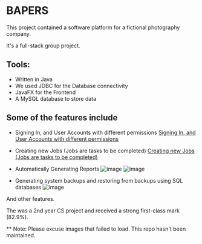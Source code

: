 # BAPERS

This project contained a software platform for a fictional photography company.

It's a full-stack group project. 

## Tools:
- Written in Java
- We used JDBC for the Database connectivity
- JavaFX for the Frontend
- A MySQL database to store data

## Some of the features include

- Signing In, and User Accounts with different permissions
[Signing In, and User Accounts with different permissions](https://github.com/Javonnep/BAPERS-FINAL/assets/28714185/8251f17f-4f1e-41ea-8fa6-bbf0a1aeeec9)

- Creating new Jobs (Jobs are tasks to be completed)
  [Creating new Jobs (Jobs are tasks to be completed)](https://github.com/Javonnep/BAPERS-FINAL/assets/28714185/7fb6209a-9c4d-4e16-bf91-bc0795aa1188)

- Automatically Generating Reports
![image](https://github.com/Javonnep/BAPERS-FINAL/assets/28714185/115dd885-612f-4d1f-b23c-30e4bbdd830b)
![image](https://github.com/Javonnep/BAPERS-FINAL/assets/28714185/f74af234-ce17-4ca0-b808-328195f79094)

- Generating system backups and restoring from backups using SQL databases
![image](https://github.com/Javonnep/BAPERS-FINAL/assets/28714185/3d3c84f8-ce5f-4dbe-8239-0a32cf75a02e)

And other features.

The was a 2nd year CS project and received a strong first-class mark (82.9%). 

** Note: Please excuse images that failed to load. This repo hasn't been maintained.
